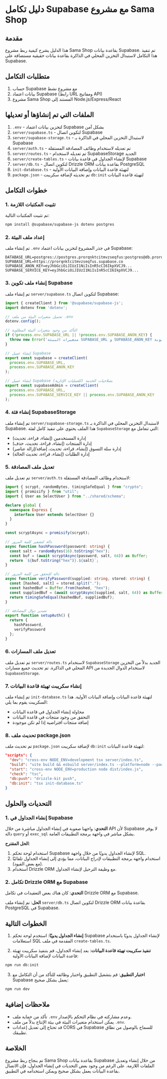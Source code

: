 # دليل تكامل Supabase مع مشروع Sama Shop

## مقدمة

هذا الدليل يشرح كيفية ربط مشروع Sama Shop بقاعدة بيانات Supabase. تم تنفيذ هذا التكامل لاستبدال التخزين المحلي في الذاكرة بقاعدة بيانات حقيقية مستضافة على Supabase.

## متطلبات التكامل

1. حساب Supabase مع مشروع نشط
2. بيانات اعتماد Supabase (رابط URL ومفاتيح API)
3. مشروع Sama Shop المستند إلى Node.js/Express/React

## الملفات التي تم إنشاؤها أو تعديلها

1. `.env` - لتخزين بيانات اعتماد Supabase بشكل آمن
2. `server/supabase.ts` - لتكوين اتصال Supabase
3. `server/supabase-storage.ts` - لاستبدال التخزين المحلي في الذاكرة بـ Supabase
4. `server/auth.ts` - تم تعديله لاستخدام وظائف المصادقة المستقلة
5. `server/routes.ts` - تم تعديله لاستخدام SupabaseStorage الجديد
6. `server/create-tables.ts` - لإنشاء الجداول في قاعدة بيانات Supabase
7. `server/db.ts` - لتكوين اتصال Drizzle ORM بقاعدة بيانات PostgreSQL
8. `init-database.ts` - لتهيئة قاعدة البيانات وإضافة البيانات الأولية
9. `package.json` - تم تحديثه لإضافة سكريبت `db:init` لتهيئة قاعدة البيانات

## خطوات التكامل

### 1. تثبيت المكتبات اللازمة

تم تثبيت المكتبات التالية:

```bash
npm install @supabase/supabase-js dotenv postgres
```

### 2. إعداد ملف البيئة

تم إنشاء ملف `.env` في جذر المشروع لتخزين بيانات اعتماد Supabase:

```
DATABASE_URL=postgres://postgres.prorqnktcitmvzseqfus:postgres@db.prorqnktcitmvzseqfus.supabase.co:5432/postgres
SUPABASE_URL=https://prorqnktcitmvzseqfus.supabase.co
SUPABASE_ANON_KEY=eyJhbGciOiJIUzI1NiIsInR5cCI6IkpXVCJ9...
SUPABASE_SERVICE_KEY=eyJhbGciOiJIUzI1NiIsInR5cCI6IkpXVCJ9...
```

### 3. إنشاء ملف تكوين Supabase

تم إنشاء ملف `server/supabase.ts` لتكوين اتصال Supabase:

```typescript
import { createClient } from '@supabase/supabase-js';
import dotenv from 'dotenv';

// تحميل متغيرات البيئة من ملف .env
dotenv.config();

// التأكد من وجود متغيرات البيئة المطلوبة
if (!process.env.SUPABASE_URL || !process.env.SUPABASE_ANON_KEY) {
  throw new Error('متغيرات البيئة SUPABASE_URL و SUPABASE_ANON_KEY مطلوبة');
}

// إنشاء عميل Supabase
export const supabase = createClient(
  process.env.SUPABASE_URL,
  process.env.SUPABASE_ANON_KEY
);

// إنشاء عميل Supabase بصلاحيات الخدمة (للعمليات الإدارية)
export const supabaseAdmin = createClient(
  process.env.SUPABASE_URL,
  process.env.SUPABASE_SERVICE_KEY || process.env.SUPABASE_ANON_KEY
);
```

### 4. إنشاء فئة SupabaseStorage

تم إنشاء ملف `server/supabase-storage.ts` لاستبدال التخزين المحلي في الذاكرة بـ Supabase. هذا الملف يحتوي على تنفيذ كامل لفئة `SupabaseStorage` التي تتعامل مع:

- إدارة المستخدمين (إنشاء، قراءة، تحديث)
- إدارة المنتجات (إنشاء، قراءة، تحديث، حذف)
- إدارة سلة التسوق (إنشاء، قراءة، تحديث، إضافة/إزالة عناصر)
- إدارة الطلبات (إنشاء، قراءة، تحديث الحالة)

### 5. تعديل ملف المصادقة

تم تعديل ملف `server/auth.ts` لاستخدام وظائف المصادقة المستقلة:

```typescript
import { scrypt, randomBytes, timingSafeEqual } from "crypto";
import { promisify } from "util";
import { User as SelectUser } from "../shared/schema";

declare global {
  namespace Express {
    interface User extends SelectUser {}
  }
}

const scryptAsync = promisify(scrypt);

// دالة لتشفير كلمة المرور
async function hashPassword(password: string) {
  const salt = randomBytes(16).toString("hex");
  const buf = (await scryptAsync(password, salt, 64)) as Buffer;
  return `${buf.toString("hex")}.${salt}`;
}

// دالة للتحقق من كلمة المرور
async function verifyPassword(supplied: string, stored: string) {
  const [hashed, salt] = stored.split(".");
  const hashedBuf = Buffer.from(hashed, "hex");
  const suppliedBuf = (await scryptAsync(supplied, salt, 64)) as Buffer;
  return timingSafeEqual(hashedBuf, suppliedBuf);
}

// تصدير دوال المصادقة
export function setupAuth() {
  return {
    hashPassword,
    verifyPassword
  };
}
```

### 6. تعديل ملف المسارات

تم تعديل ملف `server/routes.ts` لاستخدام `SupabaseStorage` الجديد بدلاً من التخزين المحلي في الذاكرة. تم تحديث جميع مسارات API لاستخدام الدوال الجديدة من `SupabaseStorage`.

### 7. إنشاء سكريبت تهيئة قاعدة البيانات

تم إنشاء ملف `init-database.ts` لتهيئة قاعدة البيانات وإضافة البيانات الأولية. هذا السكريبت يقوم بما يلي:

- محاولة إنشاء الجداول في قاعدة البيانات
- التحقق من وجود منتجات في قاعدة البيانات
- إضافة منتجات افتراضية إذا لم تكن موجودة

### 8. تحديث ملف package.json

تم تحديث ملف `package.json` لإضافة سكريبت `db:init` لتهيئة قاعدة البيانات:

```json
"scripts": {
  "dev": "cross-env NODE_ENV=development tsx server/index.ts",
  "build": "vite build && esbuild server/index.ts --platform=node --packages=external --bundle --format=esm --outdir=dist",
  "start": "cross-env NODE_ENV=production node dist/index.js",
  "check": "tsc",
  "db:push": "drizzle-kit push",
  "db:init": "tsx init-database.ts"
}
```

## التحديات والحلول

### 1. إنشاء الجداول في Supabase

**التحدي**: واجهنا صعوبة في إنشاء الجداول مباشرة من خلال API لأن Supabase لا يوفر دالة `query` أو `exec_sql` بشكل مباشر في واجهة برمجة التطبيقات العامة.

**الحل المقترح**: 
1. استخدام لوحة تحكم Supabase لإنشاء الجداول يدويًا من خلال واجهة SQL.
2. استخدام واجهة برمجة التطبيقات لإدراج البيانات، مما يؤدي إلى إنشاء الجداول تلقائيًا (مع بعض القيود).
3. استخدام Drizzle ORM مع وظيفة الترحيل لإنشاء الجداول.

### 2. تكامل Drizzle ORM مع Supabase

**التحدي**: كان هناك بعض التعقيدات في تكامل Drizzle ORM مع Supabase.

**الحل**: تم إنشاء ملف `server/db.ts` لتكوين اتصال Drizzle ORM بقاعدة بيانات PostgreSQL في Supabase.

## الخطوات التالية

1. **إنشاء الجداول يدويًا**: استخدم لوحة تحكم Supabase لإنشاء الجداول يدويًا باستخدام استعلامات SQL المقدمة في ملف `create-tables.ts`.

2. **تنفيذ سكريبت تهيئة قاعدة البيانات**: بعد إنشاء الجداول، قم بتنفيذ سكريبت تهيئة قاعدة البيانات لإضافة البيانات الأولية:

```bash
npm run db:init
```

3. **اختبار التطبيق**: قم بتشغيل التطبيق واختبار وظائفه للتأكد من أن التكامل مع Supabase يعمل بشكل صحيح:

```bash
npm run dev
```

## ملاحظات إضافية

- تأكد من حماية ملف `.env` وعدم مشاركته في نظام التحكم بالإصدار.
- يمكن استخدام متغيرات البيئة في بيئة الإنتاج بدلاً من ملف `.env`.
- قد تحتاج إلى تعديل إعدادات CORS في Supabase للسماح بالوصول من نطاق تطبيقك.

## الخلاصة

تم بنجاح ربط مشروع Sama Shop بقاعدة بيانات Supabase من خلال إنشاء وتعديل الملفات اللازمة. على الرغم من وجود بعض التحديات في إنشاء الجداول، فإن الاتصال بقاعدة البيانات يعمل بشكل صحيح ويمكن استخدامه في التطبيق.
